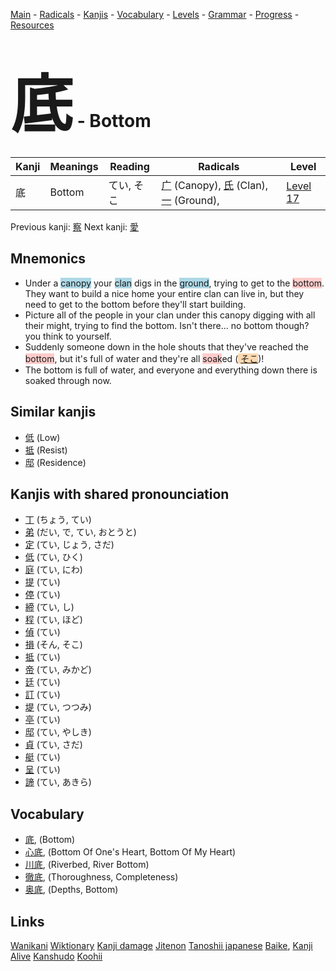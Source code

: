 <style> bigfont {font-size: 100px}</style>
[Main](../README.md) -
[Radicals](../radicals.md) -
[Kanjis](../kanjis.md) -
[Vocabulary](../vocabulary.md) -
[Levels](../levels.md) -
[Grammar](../grammar.md) - 
[Progress](../progress.md) -
[Resources](../resources.md)
# <bigfont> 底</bigfont> - Bottom 

| Kanji | Meanings | Reading | Radicals | Level |
| --- | --- | --- | --- | --- |
| 底 | Bottom | てい, そこ | [广](../radicals/广.md) (Canopy), [氏](../radicals/氏.md) (Clan), [一](../radicals/一.md) (Ground),  | [Level 17](../levels/wk_level17.md) |

Previous kanji: [察](察.md) Next kanji: [愛](愛.md) 

## Mnemonics
 * Under a <span style="background-color:#ADD8E6"> canopy</span> your <span style="background-color:#ADD8E6"> clan</span> digs in the <span style="background-color:#ADD8E6"> ground</span>, trying to get to the <span style="background-color:#ffcccb"> bottom</span>. They want to build a nice home your entire clan can live in, but they need to get to the bottom before they'll start building.
* Picture all of the people in your clan under this canopy digging with all their might, trying to find the bottom. Isn't there... no bottom though? you think to yourself.
* Suddenly someone down in the hole shouts that they've reached the <span style="background-color:#ffcccb"> bottom</span>, but it's full of water and they're all <span style="background-color:#ffcccb"> soak</span>ed (<span style="background-color:#fed8b1"> [そこ](https://jisho.org/search/そこ)</span>)!
* The bottom is full of water, and everyone and everything down there is soaked through now.


## Similar kanjis
 * [低](低.md) (Low)
* [抵](抵.md) (Resist)
* [邸](邸.md) (Residence)



## Kanjis with shared pronounciation
 * [丁](丁.md) (ちょう, てい)
* [弟](弟.md) (だい, で, てい, おとうと)
* [定](定.md) (てい, じょう, さだ)
* [低](低.md) (てい, ひく)
* [庭](庭.md) (てい, にわ)
* [提](提.md) (てい)
* [停](停.md) (てい)
* [締](締.md) (てい, し)
* [程](程.md) (てい, ほど)
* [偵](偵.md) (てい)
* [損](損.md) (そん, そこ)
* [抵](抵.md) (てい)
* [帝](帝.md) (てい, みかど)
* [廷](廷.md) (てい)
* [訂](訂.md) (てい)
* [堤](堤.md) (てい, つつみ)
* [亭](亭.md) (てい)
* [邸](邸.md) (てい, やしき)
* [貞](貞.md) (てい, さだ)
* [艇](艇.md) (てい)
* [呈](呈.md) (てい)
* [諦](諦.md) (てい, あきら)



## Vocabulary
 * [底](../vocabulary/底.md), (Bottom)
* [心底](../vocabulary/底.md), (Bottom Of One's Heart, Bottom Of My Heart)
* [川底](../vocabulary/底.md), (Riverbed, River Bottom)
* [徹底](../vocabulary/底.md), (Thoroughness, Completeness)
* [奥底](../vocabulary/底.md), (Depths, Bottom)




## Links 


[Wanikani](https://www.wanikani.com/kanji/底)
[Wiktionary](https://en.wiktionary.org/wiki/底)
[Kanji damage](http://www.kanjidamage.com/kanji/search?utf8=✓&q=底)
[Jitenon](https://jitenon.com/kanji/底)
[Tanoshii japanese](https://www.tanoshiijapanese.com/dictionary/kanji.cfm?k=底)
[Baike](https://baike.baidu.com/item/底),
[Kanji Alive](https://app.kanjialive.com/底)
[Kanshudo](https://www.kanshudo.com/searchmn?q=底)
[Koohii](https://kanji.koohii.com/study/kanji/底)
